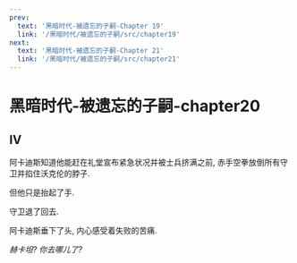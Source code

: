 ```yaml
---
prev:
  text: '黑暗时代-被遗忘的子嗣-Chapter 19'
  link: '/黑暗时代/被遗忘的子嗣/src/chapter19'
next:
  text: '黑暗时代-被遗忘的子嗣-Chapter 21'
  link: '/黑暗时代/被遗忘的子嗣/src/chapter21'
---
```


# 黑暗时代-被遗忘的子嗣-chapter20

## IV

阿卡迪斯知道他能赶在礼堂宣布紧急状况并被士兵挤满之前, 赤手空拳放倒所有守卫并掐住沃克伦的脖子.

但他只是抬起了手.

守卫退了回去.

阿卡迪斯垂下了头, 内心感受着失败的苦痛.

*赫卡坦? 你去哪儿了?*
